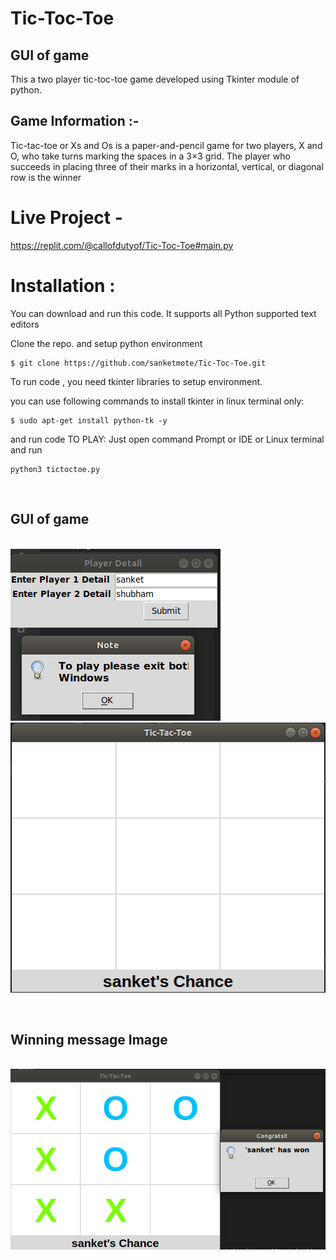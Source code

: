 # Tic-Toc-Toe

## GUI of game

This a two player tic-toc-toe game developed using Tkinter module of python.

<h2>Game Information :-</h2> Tic-tac-toe or Xs and Os is a paper-and-pencil game for two players, X and O, who take turns marking the spaces in a 3×3 grid. The player who succeeds in placing three of their marks in a horizontal, vertical, or diagonal row is the winner
<br>

# Live Project - 
https://replit.com/@callofdutyof/Tic-Toc-Toe#main.py

# Installation :

You can download and run this code. It supports all Python supported text editors

Clone the repo. and setup python environment

```
$ git clone https://github.com/sanketmote/Tic-Toc-Toe.git
```

To run code , you need tkinter libraries to setup environment.

you can use following commands to install tkinter in linux terminal only:

```
$ sudo apt-get install python-tk -y
```
and run code
TO PLAY: Just open command Prompt or IDE or Linux terminal and run

```
python3 tictoctoe.py

```


<br>
<p>
    <h2>GUI of game</h2><br>
    <img src="Images/Tic1.png" alt="tictoctoe image" title="tictoctoe"><br>
    <img src="Images/Tic2.png" alt="tictoctoe image" title="tictoctoe">
</p>
<br>
<p>
    <h2>Winning message Image</h2><br>
    <img src="Images/Tic4.png" alt="tictoctoe image" title="tictoctoe">
</p>
